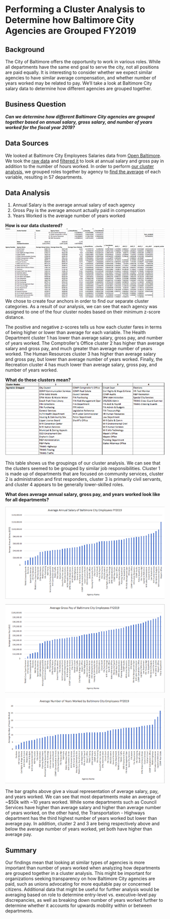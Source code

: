 # Performing a Cluster Analysis to Determine how Baltimore City Agencies are Grouped FY2019
## Background
The City of Baltimore offers the opportunity to work in various roles. While all departments have the same end goal to serve the city, not all positions are paid equally. It is interesting to consider whether we expect similar agencies to have similar average compensation, and whether number of years worked may be related to pay. We’ll take a look at Baltimore City salary data to determine how different agencies are grouped together.

## Business Question
***Can we determine how different Baltimore City agencies are grouped together based on annual salary, gross salary, and number of years worked for the fiscal year 2019?***

## Data Sources
We looked at Baltimore City Employees Salaries data from [Open Baltimore](https://data.baltimorecity.gov/City-Government/Baltimore-City-Employees-Salaries/w28m-utix). We took the [raw data](https://github.com/katiesunsg/baltimore-employees-salary-fy2019/blob/main/Baltimore_City_Employees_Salaries_RawData.xlsx) and [filtered it](https://github.com/katiesunsg/baltimore-employees-salary-fy2019/blob/main/Balti_Employees_Salary_Manipulated.xlsx) to look at annual salary and gross pay in addition to the number of hours worked. In order to perform [our cluster analysis,](https://github.com/katiesunsg/baltimore-employees-salary-fy2019/blob/main/Balti_Employees_Cluster_Analysis.xlsx) we grouped roles together by agency to [find the average](https://github.com/katiesunsg/baltimore-employees-salary-fy2019/blob/main/Balti_Employees_DataVisuals.xlsx) of each variable, resulting in 57 departments.

## Data Analysis
1. Annual Salary is the average annual salary of each agency
2. Gross Pay is the average amount actually paid in compensation
3. Years Worked is the average number of years worked 

**How is our data clustered?**
![insert](https://github.com/katiesunsg/baltimore-employees-salary-fy2019/blob/main/clustering%20results.png)
We chose to create four anchors in order to find our separate cluster categories. As a result of our analysis, we can see that each agency was assigned to one of the four cluster nodes based on their minimum z-score distance.

The positive and negative z-scores tells us how each cluster fares in terms of being higher or lower than average for each variable. The Health Department cluster 1 has lower than average salary, gross pay, and number of years worked. The Comptroller's Office cluster 2 has higher than average salary and gross pay, and much greater than average number of years worked. The Human Resources cluster 3 has higher than average salary and gross pay, but lower than average number of years worked. Finally, the Recreation cluster 4 has much lower than average salary, gross pay, and number of years worked.

**What do these clusters mean?**
![insert2](https://github.com/katiesunsg/baltimore-employees-salary-fy2019/blob/main/cluster%20table.png)

This table shows us the groupings of our cluster analysis. We can see that the clusters seemed to be grouped by similar job responsibilities. Cluster 1 is made up of departments that are focused on community services, cluster 2 is administration and first responders, cluster 3 is primarily civil servants, and cluster 4 appears to be generally lower-skilled roles. 

**What does average annual salary, gross pay, and years worked look like for all departments?**

![insert3](https://github.com/katiesunsg/baltimore-employees-salary-fy2019/blob/main/average%20annual.png)

![insert4](https://github.com/katiesunsg/baltimore-employees-salary-fy2019/blob/main/average%20gross%20pay.png)

![insert5](https://github.com/katiesunsg/baltimore-employees-salary-fy2019/blob/main/average%20years%20worked.png)

The bar graphs above give a visual representation of average salary, pay, and years worked. We can see that most departments make an average of ~$50k with ~10 years worked. While some departments such as Council Services have higher than average salary and higher than average number of years worked, on the other hand, the Transportation - Highways department has the third highest number of years worked but lower than average pay. In addition, cluster 2 and 3 are being respectively above and below the average number of years worked, yet both have higher than average pay.

## Summary
Our findings mean that looking at similar types of agencies is more important than number of years worked when analyzing how departments are grouped together in a cluster analysis. This might be important for organizations seeking transparency on how Baltimore City agencies are paid, such as unions advocating for more equitable pay or concerned citizens. Additional data that might be useful for further analysis would be averaging based on role to determine entry-level vs. executive-level pay discrepancies, as well as breaking down number of years worked further to determine whether it accounts for upwards mobility within or between departments.
